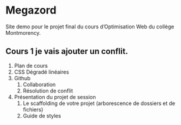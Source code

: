 # Megazord

Site demo pour le projet final du cours d’Optimisation Web du collège Montmorency.

## Cours 1 je vais ajouter un conflit.

1. Plan de cours
2. CSS Dégradé linéaires
3. Github
    1. Collaboration
    2. Résolution de conflit
4. Présentation du projet de session
    1. Le scaffolding de votre projet (arborescence de dossiers et de fichiers)
    2. Guide de styles
